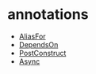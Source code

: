 # annotations

* [AliasFor](AliasFor.md)
* [DependsOn](DependsOn.md)
* [PostConstruct](PostConstruct.md)
* [Async](Async.md)
